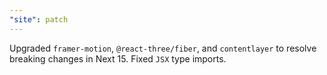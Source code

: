 ```yaml
---
"site": patch
---
```


Upgraded `framer-motion`, `@react-three/fiber`, and `contentlayer` to resolve breaking changes in Next 15. Fixed `JSX` type imports.
